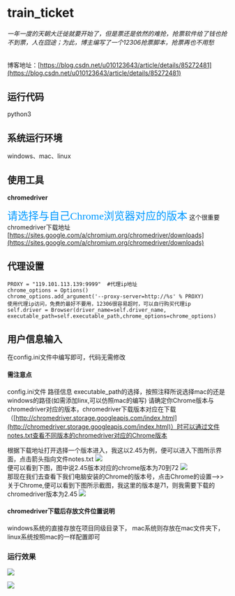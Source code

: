 # train_ticket
###### 一年一度的天朝大迁徙就要开始了，但是票还是依然的难抢，抢票软件给了钱也抢不到票，人在囧途；为此，博主编写了一个12306抢票脚本，抢票再也不用愁
博客地址：[https://blog.csdn.net/u010123643/article/details/85272481](https://blog.csdn.net/u010123643/article/details/85272481)
## 运行代码
python3

## 系统运行环境
windows、mac、linux

## 使用工具
**chromedriver**</br>

<font color=#0099ff size=5 face="黑体">请选择与自己Chrome浏览器对应的版本</font>   这个很重要</br>
chromedriver下载地址[https://sites.google.com/a/chromium.org/chromedriver/downloads](https://sites.google.com/a/chromium.org/chromedriver/downloads)

## 代理设置
```
PROXY = "119.101.113.139:9999"  #代理ip地址
chrome_options = Options()
chrome_options.add_argument('--proxy-server=http://%s' % PROXY)
使用代理ip访问，免费的最好不要用，12306很容易超时，可以自行购买代理ip
self.driver = Browser(driver_name=self.driver_name, executable_path=self.executable_path,chrome_options=chrome_options) 
```

## 用户信息输入
在config.ini文件中编写即可，代码无需修改

#### 需注意点
config.ini文件 路径信息 executable_path的选择，按照注释所说选择mac的还是windows的路径(如需添加linx,可以仿照mac的编写)
请确定你Chrome版本与chromedriver对应的版本，chromedriver下载版本对应在下载（[http://chromedriver.storage.googleapis.com/index.html](http://chromedriver.storage.googleapis.com/index.html)）时可以通过文件notes.txt查看不同版本的chromedriver对应的Chrome版本

根据下载地址打开选择一个版本进入，我这以2.45为例，便可以进入下图所示界面，点击箭头指向文件notes.txt
<img src="https://github.com/zhibuyu/train_ticket/blob/master/show/instructions1.png?raw=true" /></br>
便可以看到下图，图中说2.45版本对应的chrome版本为70到72
<img src="https://github.com/zhibuyu/train_ticket/blob/master/show/instructions2.png?raw=true" /></br>
那现在我们去查看下我们电脑安装的Chrome的版本号，点击Chrome的设置-->>关于Chrome,便可以看到下图所示截图，我这里的版本是71，则我需要下载的chromedriver版本为2.45
<img src="https://github.com/zhibuyu/train_ticket/blob/master/show/instructions3.png?raw=true" /></br>

#### chromedriver下载后存放文件位置说明
windows系统的直接存放在项目同级目录下， mac系统则存放在mac文件夹下，linux系统按照mac的一样配置即可
### 运行效果
<img src="https://github.com/zhibuyu/train_ticket/blob/master/show/effect.gif?raw=true" /></br>

<img src="https://github.com/zhibuyu/train_ticket/blob/master/show/successful.png?raw=true" />
